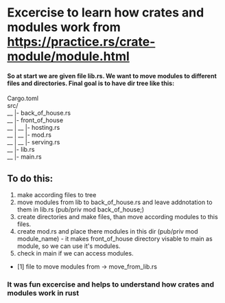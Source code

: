 
# Excercise to learn how crates and modules work from https://practice.rs/crate-module/module.html

#### So at start we are given file lib.rs. We want to move modules to different files and directories. Final goal is to have dir tree like this: 

Cargo.toml  
src/  
__ |- back_of_house.rs  
__ |- front_of_house  
__ | __ |- hosting.rs  
__ | __ |- mod.rs  
__ | __ |- serving.rs  
__ |- lib.rs  
__ |- main.rs  

## To do this:

1. make according files to tree
2. move modules from lib to back_of_house.rs and leave addnotation to them in lib.rs (pub/priv mod back_of_house;)
3. create directories and make files, than move according modules to this files.
4. create mod.rs and place there modules in this dir (pub/priv mod module_name) - it makes front_of_house directory visable to main as module, so we can use it's modules.
5. check in main if we can access modules.

* [1] file to move modules from -> move_from_lib.rs

### It was fun excercise and helps to understand how crates and modules work in rust
